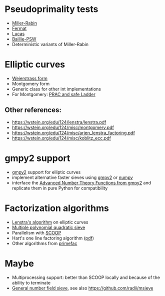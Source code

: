 Pseudoprimality tests
=====================

-   [Miller-Rabin](https://en.wikipedia.org/wiki/Miller–Rabin_primality_test)
-   [Fermat](https://en.wikipedia.org/wiki/Fermat_pseudoprime)
-   [Lucas](https://en.wikipedia.org/wiki/Lucas_pseudoprime)
-   [Baillie-PSW](https://en.wikipedia.org/wiki/Baillie%E2%80%93PSW_primality_test)
-   Deterministic variants of Miller-Rabin

Elliptic curves
===============

-   [Weierstrass form](https://github.com/pkruk/pylenstra)
-   Montgomery form
-   Generic class for other int implementations
-   For Montgomery: [PRAC and safe
    Ladder](https://arxiv.org/pdf/1703.01863.pdf)

Other references:
-----------------

-   <https://wstein.org/edu/124/lenstra/lenstra.pdf>
-   <https://wstein.org/edu/124/misc/montgomery.pdf>
-   <https://wstein.org/edu/124/misc/arjen_lenstra_factoring.pdf>
-   <https://wstein.org/edu/124/misc/koblitz_ecc.pdf>

gmpy2 support
=============

-   [gmpy2](https://github.com/aleaxit/gmpy) support for elliptic curves
-   implement alternative faster sieves using
    [gmpy2](https://gmpy2.readthedocs.io/en/latest/advmpz.html) or
    [numpy](https://stackoverflow.com/a/3035188/5133167)
-   interface the [Advanced Number Theory Functions from
    gmpy2](https://gmpy2.readthedocs.io/en/latest/advmpz.html#advanced-number-theory-functions)
    and replicate them in pure Python for compatibility

Factorization algorithms
========================

-   [Lenstra's
    algorithm](https://wstein.org/edu/124/lenstra/lenstra.pdf) on
    elliptic curves
-   [Multiple polynomial quadratic
    sieve](https://codegolf.stackexchange.com/a/9088/47040)
-   Parallelism with
    [SCOOP](https://scoop.readthedocs.io/en/0.7/api.html?highlight=futures#scoop.futures.as_completed)
-   Hart's one line factoring algorithm
    ([pdf](http://wrap.warwick.ac.uk/54707/1/WRAP_Hart_S1446788712000146a.pdf))
-   Other algorithms from
    [primefac](https://pypi.python.org/pypi/primefac)

Maybe
=====

-   Multiprocessing support: better than SCOOP locally and because of
    the ability to terminate
-   [General number field
    sieve](https://wstein.org/129/references/Lenstra-Lenstra-Manasse-Pollard-The%20number%20field%20sieve.pdf),
    see also <https://github.com/radii/msieve>
